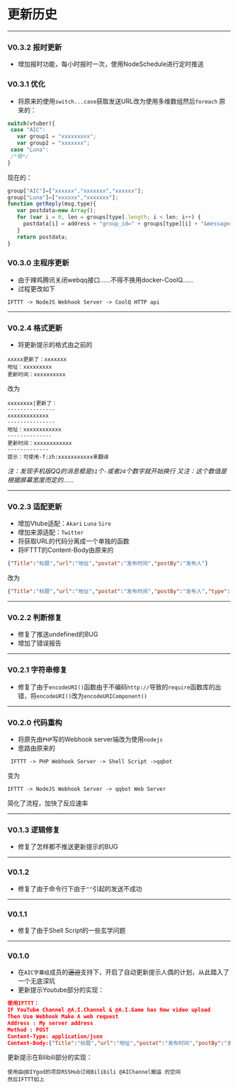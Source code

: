# 更新历史
---

### V0.3.2 报时更新
* 增加报时功能，每小时报时一次，使用NodeSchedule进行定时推送

### V0.3.1 优化
* 将原来的使用`switch...case`获取发送URL改为使用多维数组然后`foreach`
 原来的：

 ```javascript
 switch(vtuber){
  case "AIC":
    var group1 = "xxxxxxxxx";
    var group2 = "xxxxxxx";
  case "Luna":
  /*略*/
 }
 ```
 现在的：

 ```javascript
 group["AIC"]=["xxxxxx","xxxxxxx","xxxxxx"];
 group["Luna"]=["xxxxxx","xxxxxxx"];
 function getReply(msg,type){
    var postdata=new Array();
    for (var i = 0, len = groups[type].length; i < len; i++) {
      postdata[i] = address + "group_id=" + groups[type][i] + "&message=" + encodeURIComponent(msg);
    }
    return postdata;
 }
 ```



### V0.3.0 主程序更新
* 由于辣鸡腾讯关闭webqq接口……不得不换用docker-CoolQ……
* 过程更改如下
 
 ```text
 IFTTT -> NodeJS Webhook Server -> CoolQ HTTP api
 ```

---

### V0.2.4 格式更新
* 将更新提示的格式由之前的

 ```text
 xxxxx更新了：xxxxxxx
 地址：xxxxxxxxx
 更新时间：xxxxxxxxxx
 ```

 改为

 ```text
 xxxxxxxx|更新了：
 ---------------
 xxxxxxxxxxxxx
 --------------- 
 地址：xxxxxxxxxxxx
 --------------
 更新时间：xxxxxxxxxxxx
 -------------
 提示：可使用-f:zh:xxxxxxxxxxx来翻译
 ```

  _注：发现手机版QQ的消息框是`51`个`-`或者`24`个数字就开始换行_
  _又注：这个数值是根据屏幕宽度而定的……_

---

### V0.2.3 适配更新
* 增加Vtube适配：`Akari` `Luna` `Siro`
* 增加来源适配：`Twitter`
* 将获取URL的代码分离成一个单独的函数
* 将IFTTT的Content-Body由原来的
 
 ```json
 {"Title":"标题","url":"地址","postat":"发布时间","postBy":"发布人"}
 ```

 改为

 ```json
 {"Title":"标题","url":"地址","postat":"发布时间","postBy":"发布人","type":"发布者(AKARI/LUNA/AIC/SIRO)","from":"来源(video/twitter)"}
 ```


---
### V0.2.2 判断修复
* 修复了推送undefined的BUG
* 增加了错误报告
---
### V0.2.1 字符串修复
* 修复了由于`encodeURI()`函数由于不编码`http://`导致的`require`函数库的出错，将`encodeURI()`改为`encodeURIComponent()`
---
### V0.2.0 代码重构
* 将原先由`PHP`写的Webhook server端改为使用`nodejs`
* 思路由原来的
 
 ```text
  IFTTT -> PHP Webhook Server -> Shell Script ->qqbot
 ```
 变为

 ```text
 IFTTT -> NodeJS Webhook Server -> qqbot Web Server
 ```
 简化了流程，加快了反应速率

---
### V0.1.3 逻辑修复
* 修复了怎样都不推送更新提示的BUG
---
### V0.1.2 
* 修复了由于命令行下由于`""`引起的发送不成功
---
### V0.1.1
* 修复了由于Shell Script的一些玄学问题
---
### V0.1.0
* 在`AIC字幕组`成员的~~逼迫~~支持下，开启了自动更新提示人偶的计划，从此踏入了一个无底深坑
* 更新提示Youtube部分的实现：
 
 ```json
 使用IFTTT：
 IF YouTube Channel @A.I.Channel & @A.I.Game has New video upload
 Then Use Webhook Make A web request 
 Address : My server address
 Method : POST
 Content-Type: application/json
 Content-Body:{"Title":"标题","url":"地址","postat":"发布时间","postBy":"发布人"}
 ```

 更新提示在Bilibili部分的实现：

 ```text
 使用由@DIYgod的项目RSSHub订阅Bilibili @AIChannel搬运 的空间
 然后IFTTT如上
 ```
